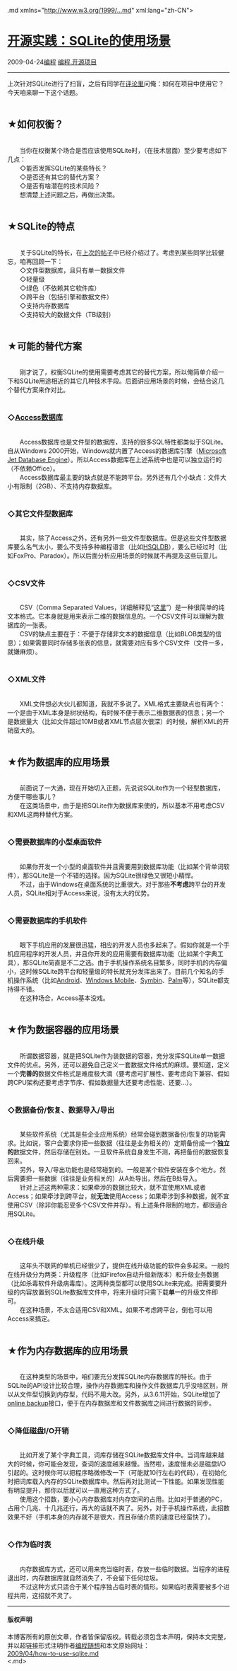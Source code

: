 <!DOCTYPE.md>
.md xmlns="http://www.w3.org/1999/...md" xml:lang="zh-CN">
<head>
<meta http-equiv="Content-Type" content="text.md; charset=utf-8" />
<meta name="generator" content="Python script by program.think@gmail.com" />
<meta name="provider" content="program-think.blogspot.com" />
<link type="text/css" rel="stylesheet" href="../../css/program-think.css" />
<title>开源实践：SQLite的使用场景 - 编程随想的博客</title>
</head>
<body>
<div id="main" style="width:100%;">
<h1><a href="../../index.md" title="回到首页">开源实践：SQLite的使用场景</a></h1>
<div class="post-info"><span class="date-header">2009-04-24</span><a href="../../tags/E7BC96E7A88B.md" class="tag">编程</a> <a href="../../tags/E7BC96E7A88B.E5BC80E6BA90E9A1B9E79BAE.md" class="tag">编程.开源项目</a> </div>
<hr>
<div class="post">
上次针对SQLite进行了扫盲，之后有同学在<a href="../../2009/03/opensource-review-sqlite-database.md#comments">评论里</a>问俺：如何在项目中使用它？今天咱来聊一下这个话题。<!--program-think--><br /><br /><h2>★如何权衡？</h2><br />　　当你在权衡某个场合是否应该使用SQLite时，（在技术层面）至少要考虑如下几点：<br />　　◇能否发挥SQLite的某些特长？<br />　　◇是否还有其它的替代方案？<br />　　◇是否有啥潜在的技术风险？<br />　　想清楚上述问题之后，再做出决策。<br /><br /><h2>★SQLite的特点</h2><br />　　关于SQLite的特长，在<a href="../../2009/03/opensource-review-sqlite-database.md" target="_blank">上次的帖子</a>中已经介绍过了。考虑到某些同学比较健忘，咱再回顾一下：<br />　　◇文件型数据库，且只有单一数据文件<br />　　◇轻量级<br />　　◇绿色（不依赖其它软件库）<br />　　◇跨平台（包括引擎和数据文件）<br />　　◇支持内存数据库<br />　　◇支持较大的数据文件（TB级别）<br /><br /><h2>★可能的替代方案</h2><br />　　刚才说了，权衡SQLite的使用需要考虑其它的替代方案，所以俺简单介绍一下和SQLite用途相近的其它几种技术手段。后面讲应用场景的时候，会结合这几个替代方案来作对比。<br /><br /><h3>◇<a href="http://en.wikipedia.org/wiki/Microsoft_Access" target="_blank" rel="nofollow">Access数据库</a></h3><br />　　Access数据库也是文件型的数据库，支持的很多SQL特性都类似于SQLite。自从Windows 2000开始，Windows就内置了Access的数据库引擎（<a href="http://en.wikipedia.org/wiki/Microsoft_Jet_Database_Engine" target="_blank" rel="nofollow">Microsoft Jet Database Engine</a>）。所以Access数据库在上述系统中也是可以独立运行的（不依赖Office）。<br />　　Access数据库最主要的缺点就是不能跨平台。另外还有几个小缺点：文件大小有限制（2GB）、不支持内存数据库。<br /><br /><h3>◇其它文件型数据库</h3><br />　　其实，除了Access之外，还有另外一些文件型数据库。但是这些文件型数据库要么名气太小，要么不支持多种编程语言（比如<a href="http://en.wikipedia.org/wiki/HSQLDB" target="_blank" rel="nofollow">HSQLDB</a>），要么已经过时（比如FoxPro、Paradox）。所以后面分析应用场景的时候就不再提及这些玩意儿。<br /><br /><h3>◇CSV文件</h3><br />　　CSV（Comma Separated Values，详细解释见“<a href="http://en.wikipedia.org/wiki/Comma-separated_values" target="_blank" rel="nofollow">这里</a>”）是一种很简单的纯文本格式。它本身就是用来表示二维的数据信息的。一个CSV文件可以理解为数据库的一张表。<br />　　CSV的缺点主要在于：不便于存储非文本的数据信息（比如BLOB类型的信息）；如果需要同时存储多张表的信息，就需要对应有多个CSV文件（文件一多，就嫌麻烦）。<br /><br /><h3>◇XML文件</h3><br />　　XML文件想必大伙儿都知道，我就不多说了。XML格式主要缺点也有两个：一个是由于XML本身是树状结构，有时候不便于表示二维数据表的信息；另一个是数据量大（比如文件超过10MB或者XML节点层次很深）的时候，解析XML的开销蛮大的。<br /><br /><h2>★作为数据库的应用场景</h2><br />　　前面说了一大通，现在开始切入正题，先说说SQLite作为一个轻型数据库，方便干哪些事儿？<br />　　在这类场景中，由于是把SQLite作为数据库来使的，所以基本不用考虑CSV和XML这两种替代方案。<br /><br /><h3>◇需要数据库的小型桌面软件</h3><br />　　如果你开发一个小型的桌面软件并且需要用到数据库功能（比如某个背单词软件），那SQLite是一个不错的选择。因为SQLite很绿色又很短小精悍。<br />　　不过，由于Windows在桌面系统的比重很大。对于那些<b>不考虑</b>跨平台的开发人员，SQLite相对于Access来说，没有太大的优势。<br /><br /><h3>◇需要数据库的手机软件</h3><br />　　眼下手机应用的发展很迅猛，相应的开发人员也多起来了。假如你就是一个手机应用程序的开发人员，并且你开发的应用需要有数据库功能（比如某个字典工具），那SQLite简直是不二之选。由于手机操作系统名目繁多，同时手机的内存偏小，这时候SQLite跨平台和轻量级的特长就充分发挥出来了。目前几个知名的手机操作系统（比如<a href="http://en.wikipedia.org/wiki/Google_Android" target="_blank" rel="nofollow">Android</a>、<a href="http://en.wikipedia.org/wiki/Windows_Mobile" target="_blank" rel="nofollow">Windows Mobile</a>、<a href="http://en.wikipedia.org/wiki/Symbian_OS" target="_blank" rel="nofollow">Symbin</a>、<a href="http://en.wikipedia.org/wiki/Palm_%28PDA%29" target="_blank" rel="nofollow">Palm</a>等），SQLite都支持得不错。<br />　　在这种场合，Access基本没戏。<br /><br /><h2>★作为数据容器的应用场景</h2><br />　　所谓数据容器，就是把SQLite作为装数据的容器，充分发挥SQLite单一数据文件的优点。另外，还可以避免自己定义一套数据文件格式的麻烦。要知道，定义一个<b>完善的</b>数据文件格式是难度极大滴（要考虑可扩展性、要考虑向下兼容、假如跨CPU架构还要考虑字节序、假如数据量大还要考虑性能、还要...）。<br /><br /><h3>◇数据备份/恢复、数据导入/导出</h3><br />　　某些软件系统（尤其是些企业应用系统）经常会碰到数据备份/恢复的功能需求。比如说，客户会要求你把一些数据（往往是业务相关的）定期备份成一个<b>独立的</b>数据文件，然后存储在别处。一旦软件系统自身发生不测，再把备份的数据恢复回来。<br />　　另外，导入/导出功能也是经常碰到的。一般是某个软件安装在多个地方。然后需要把一些数据（往往是业务相关的）从A处导出，然后在B处导入。<br />　　针对上述这两种需求：如果牵涉的数据比较大，就不宜使用XML或者Access；如果牵涉到跨平台，就<b>无法</b>使用Access；如果牵涉到多种数据，就不宜使用CSV（除非你能忍受多个CSV文件并存）。有上述条件限制的地方，都很适合用SQLite。<br /><br /><h3>◇在线升级</h3><br />　　这年头不联网的单机已经很少了，提供在线升级功能的软件会多起来。一般的在线升级分为两类：升级程序（比如Firefox自动升级新版本）和升级业务数据（比如杀毒软件升级病毒库）。这两种类型都可以使用SQLite来完成。把需要要升级的内容放置到SQLite数据库文件中，将来升级时只需下载<b>单一</b>的升级文件即可。<br />　　在这种场景，不太合适用CSV和XML。如果不考虑跨平台，倒也可以用Access来搞定。<br /><br /><h2>★作为内存数据库的应用场景</h2><br />　　在这种类型的场景中，咱们要充分发挥SQLite内存数据库的特长。由于SQLite的API设计比较合理，操作内存数据库和操作文件数据库几乎没啥区别，所以从文件型切换到内存型，代码不用大改。另外，从3.6.11开始，SQLite增加了<a href="http://www.sqlite.org/backup...md" target="_blank" rel="nofollow">online backup</a>接口，便于在内存数据库和文件数据库之间进行数据的同步。<br /><br /><h3>◇降低磁盘I/O开销</h3><br />　　比如开发了某个字典工具，词库存储在SQLite数据库文件中。当词库越来越大的时候，你可能会发现，查词的速度越来越慢。当然啦，速度慢未必是磁盘I/O引起的。这时候你可以把程序略微修改一下（可能就10行左右的代码），在初始化时把词库载入内存的SQLite数据库中。然后再对比测试一下性能。如果发现性能有明显提升，那你以后就可以一直用这种方式了。<br />　　使用这个招数，要小心内存数据库对内存空间的占用。比如对于普通的PC，占用个几兆、十几兆还行，再大的话就不爽了。另外，对于手机操作系统，此招数效果不好（手机本身的内存就不是很大，而且存储介质的速度已经蛮快了）。<br /><br /><h3>◇作为临时表</h3><br />　　内存数据库方式，还可以用来充当临时表，存放一些临时数据。当程序的进程退出时，内存数据库就自然消失了，不会留下任何垃圾。<br />　　不过这种方式只适合于某个程序独占临时表的情形。如果临时表需要被多个进程共用，这招就不灵了。<div class="blogger-post-footer">
</div>
<hr>
<div class="copyright">
<h4>版权声明</h4>
本博客所有的原创文章，作者皆保留版权。转载必须包含本声明，保持本文完整，并以超链接形式注明作者<a href="mailto:program.think@gmail.com">编程随想</a>和本文原始网址：<br>
<a href="2009/04/how-to-use-sqlite.md">2009/04/how-to-use-sqlite.md</a>
</div>
</div>
</body>
<.md>
